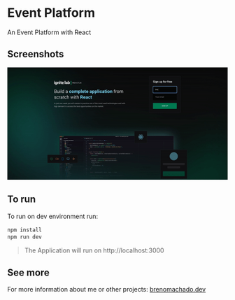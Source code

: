 # Event Platform
An Event Platform with React

## Screenshots
![Login](demo/demo.gif)

## To run
To run on dev environment run:

```sh
npm install
npm run dev
```
> The Application will run on http://localhost:3000

## See more
For more information about me or other projects: [brenomachado.dev](https://brenomachado.dev)